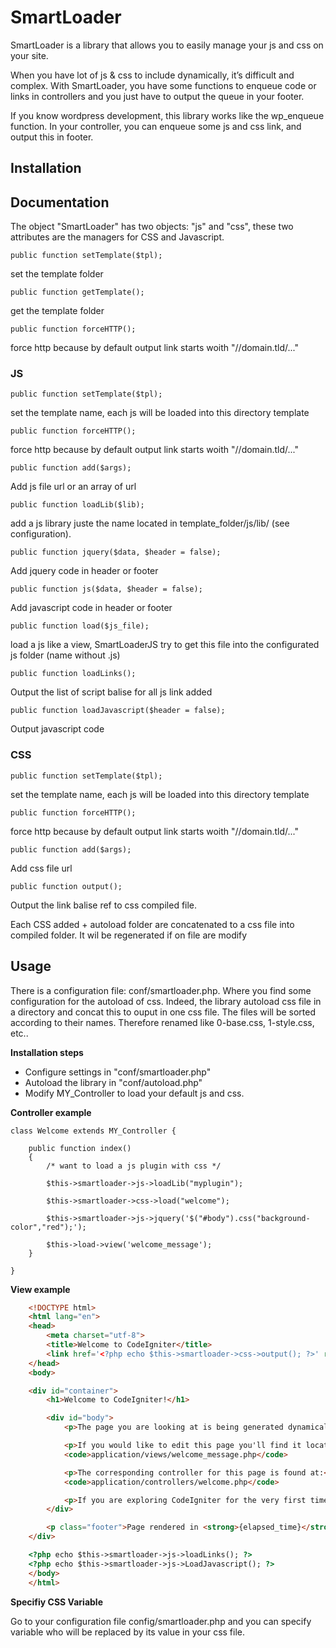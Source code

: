 # SmartLoader

SmartLoader is a library that allows you to easily manage your js and css on your site.

When you have lot of js & css to include dynamically, it’s difficult and complex. With SmartLoader, you have some functions to enqueue code or links in controllers and you just have to output the queue in your footer.

If you know wordpress development, this library works like the wp_enqueue function. In your controller, you can enqueue some js and css link, and output this in footer.


## Installation 

## Documentation

The object "SmartLoader" has two objects: "js" and "css", these two attributes are the managers for CSS and Javascript.

	public function setTemplate($tpl);
set the template folder

	public function getTemplate();
get the template folder

	public function forceHTTP();
force http because by default output link starts woith "//domain.tld/..."


### JS

	public function setTemplate($tpl);
set the template name, each js will be loaded into this directory template

	public function forceHTTP();
force http because by default output link starts woith "//domain.tld/..."

	public function add($args);
Add js file url or an array of url

	public function loadLib($lib);
add a js library juste the name located in template_folder/js/lib/ (see configuration).

	public function jquery($data, $header = false);
Add jquery code in header or footer

	public function js($data, $header = false);
Add javascript code in header or footer

	public function load($js_file);
load a js like a view, SmartLoaderJS try to get this file into the configurated js folder (name without .js)

	public function loadLinks();
Output the list of script balise for all js link added

	public function loadJavascript($header = false);
Output javascript code


### CSS

	public function setTemplate($tpl);
set the template name, each js will be loaded into this directory template

	public function forceHTTP();
force http because by default output link starts woith "//domain.tld/..."

	public function add($args);
Add css file url

	public function output();
Output the link balise ref to css compiled file.

Each CSS added + autoload folder are concatenated to a css file into compiled folder. It wil be regenerated if on file are modify


## Usage

There is a configuration file: conf/smartloader.php. Where you find some configuration for the autoload of css. Indeed, the library autoload css file in a directory and concat this to ouput in one css file.
The files will be sorted according to their names. Therefore renamed like 0-base.css, 1-style.css, etc..

__Installation steps__

* Configure settings in "conf/smartloader.php"
* Autoload the library in "conf/autoload.php"
* Modify MY_Controller to load your default js and css.

__Controller example__

	class Welcome extends MY_Controller {

		public function index()
		{
			/* want to load a js plugin with css */
			
			$this->smartloader->js->loadLib("myplugin");
			
			$this->smartloader->css->load("welcome");
			
			$this->smartloader->js->jquery('$("#body").css("background-color","red");');
			
			$this->load->view('welcome_message');
		}
		
	}

__View example__
```html
	<!DOCTYPE html>
	<html lang="en">
	<head>
		<meta charset="utf-8">
		<title>Welcome to CodeIgniter</title>
		<link href='<?php echo $this->smartloader->css->output(); ?>' rel='stylesheet'/>
	</head>
	<body>

	<div id="container">
		<h1>Welcome to CodeIgniter!</h1>

		<div id="body">
			<p>The page you are looking at is being generated dynamically by CodeIgniter.</p>

			<p>If you would like to edit this page you'll find it located at:</p>
			<code>application/views/welcome_message.php</code>

			<p>The corresponding controller for this page is found at:</p>
			<code>application/controllers/welcome.php</code>

			<p>If you are exploring CodeIgniter for the very first time, you should start by reading the <a href="user_guide/">User Guide</a>.</p>
		</div>

		<p class="footer">Page rendered in <strong>{elapsed_time}</strong> seconds</p>
	</div>

	<?php echo $this->smartloader->js->loadLinks(); ?>
	<?php echo $this->smartloader->js->LoadJavascript(); ?>
	</body>
	</html>
```
__Specifiy CSS Variable__

Go to your configuration file config/smartloader.php and you can specify variable who will be replaced by its value in your css file. 
